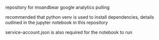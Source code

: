 repository for moandbear google analytics pulling

recommended that python venv is used to install dependencies, details outlined in the jupyter notebook in this repository

service-account.json is also required for the notebook to run
